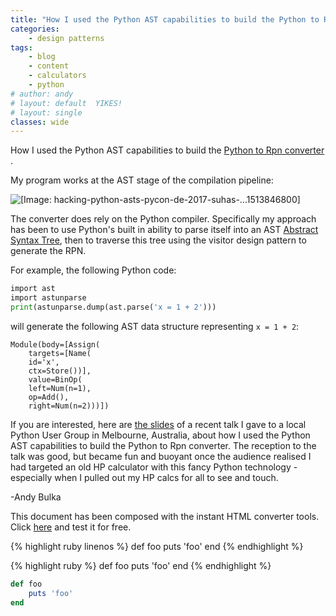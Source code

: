 ```yaml
---
title: "How I used the Python AST capabilities to build the Python to Rpn converter"
categories:
    - design patterns
tags:
    - blog
    - content
    - calculators
    - python
# author: andy
# layout: default  YIKES!
# layout: single
classes: wide
---
```

How I used the Python AST capabilities to build the [Python to Rpn converter](https://pyrpn.atug.com/) .

My program works at the AST stage of the compilation pipeline:  
  
![[Image: hacking-python-asts-pycon-de-2017-suhas-...1513846800]](https://image.slidesharecdn.com/suhaspyconde20171-171221085658/95/hacking-python-asts-pycon-de-2017-suhas-21-638.jpg?cb=1513846800)  
  
The converter does rely on the Python compiler. Specifically my approach has been to use Python's built in ability to parse itself into an AST [Abstract Syntax Tree](https://en.wikipedia.org/wiki/Abstract_syntax_tree), then to traverse this tree using the visitor design pattern to generate the RPN.  
  
For example, the following Python code:

```python
import ast  
import astunparse  
print(astunparse.dump(ast.parse('x = 1 + 2')))
```

will generate the following AST data structure representing `x = 1 + 2`:

```
Module(body=[Assign(  
    targets=[Name(  
    id='x',  
    ctx=Store())],  
    value=BinOp(  
    left=Num(n=1),  
    op=Add(),  
    right=Num(n=2)))])
```
  
If you are interested, here are [the slides](https://docs.google.com/presentation/d/1_qNKLofUwPhs_LsF-AQM-0WstS2jeYrusU5El4RLfnc/edit?usp=sharing) of a recent talk I gave to a local Python User Group in Melbourne, Australia, about how I used the Python AST capabilities to build the Python to Rpn converter. The reception to the talk was good, but became fun and buoyant once the audience realised I had targeted an old HP calculator with this fancy Python technology - especially when I pulled out my HP calcs for all to see and touch.  
  
\-Andy Bulka

This document has been composed with the instant HTML converter tools. Click [here](https://htmled.it/) and test it for free.

{% highlight ruby linenos %}
def foo
    puts 'foo'
end
{% endhighlight %}

{% highlight ruby %}
def foo
    puts 'foo'
end
{% endhighlight %}

```ruby
def foo
    puts 'foo'
end
```
